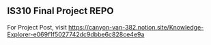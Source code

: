 ## IS310 Final Project REPO

For Project Post, visit https://canyon-van-382.notion.site/Knowledge-Explorer-e069f1f5027742dc9dbbe6c828ce4e9a
